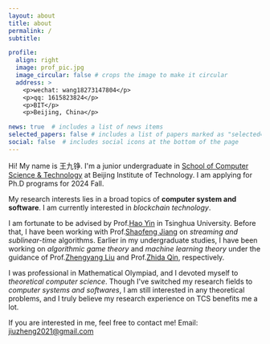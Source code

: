 ```yaml
---
layout: about
title: about
permalink: /
subtitle: 

profile:
  align: right
  image: prof_pic.jpg
  image_circular: false # crops the image to make it circular
  address: >
    <p>wechat: wang18273147804</p>
    <p>qq: 1615823824</p>
    <p>BIT</p>
    <p>Beijing, China</p>

news: true  # includes a list of news items
selected_papers: false # includes a list of papers marked as "selected={true}"
social: false  # includes social icons at the bottom of the page
---
```


Hi! My name is 王九铮. I'm a junior undergraduate in [School of Computer Science & Technology](https://cs.bit.edu.cn/) at Beijing Institute of Technology. I am applying for Ph.D programs for 2024 Fall.


My research interests lies in a broad topics of **computer system and software**. I am currently interested in *blockchain technology*.

I am fortunate to be advised by Prof.[Hao Yin](https://www.bnrist.tsinghua.edu.cn/info/1152/2519.htm) in Tsinghua University. Before that, I have been working with Prof.[Shaofeng Jiang](https://shaofengjiang.cn/) on *streaming and sublinear-time* algorithms. Earlier in my undergraduate studies, I have been working on *algorithmic game theory* and *machine learning theory* under the guidance of Prof.[Zhengyang Liu](https://lozycs.github.io/) and Prof.[Zhida Qin](https://cs.bit.edu.cn/szdw/jsml/fjs/qzd/index.htm), respectively.

I was professional in Mathematical Olympiad, and I devoted myself to *theoretical computer science*. Though I've switched my research fields to *computer systems and softwares*, I am still interested in any theoretical problems, and I truly believe my research experience on TCS benefits me a lot. 

If you are interested in me, feel free to contact me! Email: [jiuzheng2021@gmail.com](jiuzheng2021@gmail.com)


